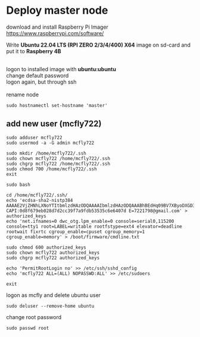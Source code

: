 # Deploy master node

download and install Raspberry Pi Imager
https://www.raspberrypi.com/software/

Write <b>Ubuntu 22.04 LTS (RPI ZERO 2/3/4/400) X64</b> image on sd-card and put it to <b>Raspberry 4B</b><br>
<br>

logon to installed image with <b>ubuntu:ubuntu</b><br>
change default password<br>
logon again, but through ssh<br>
<br>
rename node<br>
```
sudo hostnamectl set-hostname 'master'
```
## add new user (mcfly722)
```
sudo adduser mcfly722
sudo usermod -a -G admin mcfly722

sudo mkdir /home/mcfly722/.ssh
sudo chown mcfly722 /home/mcfly722/.ssh
sudo chgrp mcfly722 /home/mcfly722/.ssh
sudo chmod 700 /home/mcfly722/.ssh
exit
```
```
sudo bash

cd /home/mcfly722/.ssh/
echo 'ecdsa-sha2-nistp384 AAAAE2VjZHNhLXNoYTItbmlzdHAzODQAAAAIbmlzdHAzODQAAABhBEdHq09BV7XByoDXGD3sI/1KvrJR9LNLMsUq1zZtkx8rqiNSFDrUmoJXonzX3PmwKBM9cWqNDiC1zHeYP7nWCvg6wIH0msqc5KN6nU6zVv32szOV6TFNyMSYMMJDKITJ8g==  CAPI:0d8f679eb028d7d2cc39f7a9fdb53535c6e6407d E=7221798@gmail.com' > authorized_keys
echo 'net.ifnames=0 dwc_otg.lpm_enable=0 console=serial0,115200 console=tty1 root=LABEL=writable rootfstype=ext4 elevator=deadline rootwait fixrtc cgroup_enable=cpuset cgroup_memory=1 cgroup_enable=memory' > /boot/firmware/cmdline.txt

sudo chmod 600 authorized_keys
sudo chown mcfly722 authorized_keys
sudo chgrp mcfly722 authorized_keys

echo 'PermitRootLogin no' >> /etc/ssh/sshd_config
echo 'mcfly722 ALL=(ALL) NOPASSWD:ALL' >> /etc/sudoers

exit
```
logon as mcfly and delete ubuntu user
```
sudo deluser --remove-home ubuntu
```
change root password
```
sudo passwd root
```
